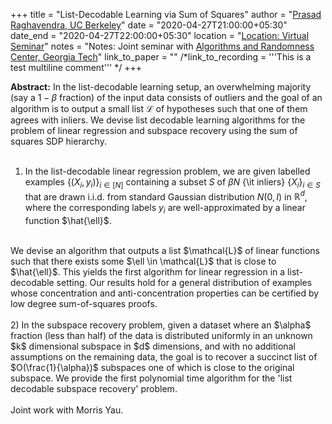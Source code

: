 +++
title = "List-Decodable Learning via Sum of Squares"
author = "<a href="https://people.eecs.berkeley.edu/~prasad/" target="_blank">Prasad Raghavendra, UC Berkeley</a>"
date = "2020-04-27T21:00:00+05:30"
date_end = "2020-04-27T22:00:00+05:30"
location = "<a href="https://bluejeans.com/913829514" target="_blank">Location: Virtual Seminar</a>"
notes = "Notes: Joint seminar with <a target="_blank" href="https://arc.gatech.edu/hg/item/634657">Algorithms and Randomness Center, Georgia Tech</a>"
link_to_paper = ""
/*link_to_recording = '''This is a test
    multiline
    comment'''
*/
+++

<b>Abstract:</b> In the list-decodable learning setup, an overwhelming majority (say a $1-\beta$ fraction) of the input
data consists of outliers and the goal of an algorithm is to output a small list $\mathcal{L}$ of hypotheses such that
one of them agrees with inliers.   We devise list decodable learning algorithms for the problem of linear regression and
subspace recovery using the sum of squares SDP hierarchy.
<br><br>
1)  In the list-decodable linear regression problem, we are given labelled examples $\{(X_i,y_i)\}_{i \in [N]}$
containing a subset $S$ of $\beta N$ {\it inliers} $\{X_i \}_{i \in S}$ that are drawn i.i.d. from standard Gaussian
distribution $N(0,I)$ in $\mathbb{R}^d$, where the corresponding labels $y_i$ are well-approximated by a linear
function $\hat{\ell}$.
<br>
We devise an algorithm that outputs a list $\mathcal{L}$ of linear functions such that there exists some
$\ell \in \mathcal{L}$ that is close to $\hat{\ell}$.     This yields the first algorithm for linear regression in a
list-decodable setting.  Our results hold for a general distribution of examples whose concentration and
anti-concentration properties can be certified by low degree sum-of-squares proofs.
<br><br>
2) In the subspace recovery problem,  given a dataset where an $\alpha$ fraction (less than half) of the data is
distributed uniformly in an unknown $k$ dimensional subspace in $d$ dimensions, and with no additional assumptions
on the remaining data, the goal is to recover a succinct list of $O(\frac{1}{\alpha})$ subspaces one of which is
close to the original subspace.  We provide the first polynomial time algorithm for the 'list decodable subspace
recovery' problem.
<br><br>
Joint work with Morris Yau.